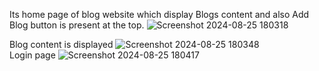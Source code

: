 Its home page of blog website which display Blogs content and also Add Blog button is present at the top.
![Screenshot 2024-08-25 180318](https://github.com/user-attachments/assets/2763a4ff-1299-4cbc-a310-2ea1d06e51e9)
<br>

Blog content is displayed 
![Screenshot 2024-08-25 180348](https://github.com/user-attachments/assets/a4b2a0ff-f45a-4c04-8134-8df5e2579360)
<br>
Login page
![Screenshot 2024-08-25 180417](https://github.com/user-attachments/assets/50df2a3e-d3d6-4840-8749-df7e3bc54104)
